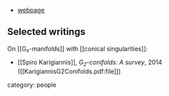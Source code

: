 
* [webpage](http://www.math.uwaterloo.ca/~karigian/)

## Selected writings

On [[G₂-manifolds]] with [[conical singularities]]:

* [[Spiro Karigiannis]], _$G_2$-conifolds: A survey_, 2014 ([[KarigiannisG2Conifolds.pdf:file]])


category: people
